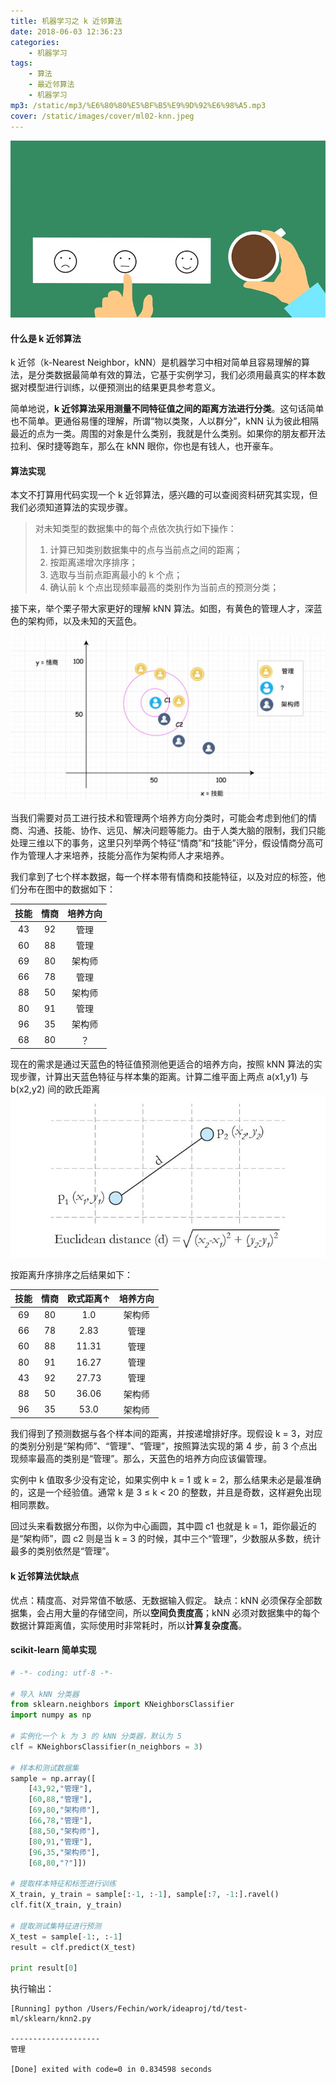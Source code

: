 ```yaml
---
title: 机器学习之 k 近邻算法
date: 2018-06-03 12:36:23
categories:
    - 机器学习
tags:
    - 算法
    - 最近邻算法
    - 机器学习
mp3: /static/mp3/%E6%80%80%E5%BF%B5%E9%9D%92%E6%98%A5.mp3
cover: /static/images/cover/ml02-knn.jpeg
---
```

![kNN algorithm](/static/images/ml02/knnheader.png)

#### 什么是 k 近邻算法
k 近邻（k-Nearest Neighbor，kNN）是机器学习中相对简单且容易理解的算法，是分类数据最简单有效的算法，它基于实例学习，我们必须用最真实的样本数据对模型进行训练，以便预测出的结果更具参考意义。

简单地说，**k 近邻算法采用测量不同特征值之间的距离方法进行分类**。这句话简单也不简单。更通俗易懂的理解，所谓“物以类聚，人以群分”，kNN 认为彼此相隔最近的点为一类。周围的对象是什么类别，我就是什么类别。如果你的朋友都开法拉利、保时捷等跑车，那么在 kNN 眼你，你也是有钱人，也开豪车。

#### 算法实现
本文不打算用代码实现一个 k 近邻算法，感兴趣的可以查阅资料研究其实现，但我们必须知道算法的实现步骤。
> 对未知类型的数据集中的每个点依次执行如下操作：
> 1. 计算已知类别数据集中的点与当前点之间的距离；
> 2. 按距离递增次序排序；
> 3. 选取与当前点距离最小的 k 个点；
> 4. 确认前 k 个点出现频率最高的类别作为当前点的预测分类；

接下来，举个栗子带大家更好的理解 kNN 算法。如图，有黄色的管理人才，深蓝色的架构师，以及未知的天蓝色。

![kNN Sample](/static/images/ml02/kNNsample.jpg)

当我们需要对员工进行技术和管理两个培养方向分类时，可能会考虑到他们的情商、沟通、技能、协作、远见、解决问题等能力。由于人类大脑的限制，我们只能处理三维以下的事务，这里只列举两个特征“情商”和“技能”评分，假设情商分高可作为管理人才来培养，技能分高作为架构师人才来培养。

我们拿到了七个样本数据，每一个样本带有情商和技能特征，以及对应的标签，他们分布在图中的数据如下：

| 技能 | 情商 | 培养方向 |
| :---:|:----:|:-------: |
| 43   | 92   |  管理    |
| 60   | 88   |  管理    |
| 69   | 80   |  架构师  |
| 66   | 78   |  管理    |
| 88   | 50   |  架构师  |
| 80   | 91   |  管理    |
| 96   | 35   |  架构师  |
| 68   | 80   |  ？      |


现在的需求是通过天蓝色的特征值预测他更适合的培养方向，按照 kNN 算法的实现步骤，计算出天蓝色特征与样本集的距离。计算二维平面上两点 a(x1,y1) 与 b(x2,y2) 间的欧氏距离
![Euclidean Distance](/static/images/ml02/EuclideanDistanceGraphic01.jpg)

按距离升序排序之后结果如下：

| 技能 | 情商 | 欧式距离↑ | 培养方向 |
| :---:|:----:|:----:|:-------: |
| 69   | 80   | 1.0   |  架构师  |
| 66   | 78   | 2.83   |  管理    |
| 60   | 88   | 11.31   |  管理    |
| 80   | 91   | 16.27   |  管理    |
| 43   | 92   | 27.73   |  管理    |
| 88   | 50   | 36.06   |  架构师  |
| 96   | 35   | 53.0   |  架构师  |


我们得到了预测数据与各个样本间的距离，并按递增排好序。现假设 k = 3，对应的类别分别是“架构师”、“管理”、“管理”，按照算法实现的第 4 步，前 3 个点出现频率最高的类别是“管理”。那么，天蓝色的培养方向应该偏管理。

实例中 k 值取多少没有定论，如果实例中 k = 1 或 k = 2，那么结果未必是最准确的，这是一个经验值。通常 k 是 3 ≤ k < 20 的整数，并且是奇数，这样避免出现相同票数。

回过头来看数据分布图，以你为中心画圆，其中圆 c1 也就是 k = 1，距你最近的是“架构师”，圆 c2 则是当 k = 3 的时候，其中三个“管理”，少数服从多数，统计最多的类别依然是“管理”。

#### k 近邻算法优缺点
优点：精度高、对异常值不敏感、无数据输入假定。
缺点：kNN 必须保存全部数据集，会占用大量的存储空间，所以**空间负责度高**；kNN 必须对数据集中的每个数据计算距离值，实际使用时非常耗时，所以**计算复杂度高**。


#### scikit-learn 简单实现
```python
# -*- coding: utf-8 -*-

# 导入 kNN 分类器
from sklearn.neighbors import KNeighborsClassifier
import numpy as np

# 实例化一个 k 为 3 的 kNN 分类器，默认为 5
clf = KNeighborsClassifier(n_neighbors = 3)

# 样本和测试数据集
sample = np.array([
    [43,92,"管理"],
    [60,88,"管理"],
    [69,80,"架构师"],
    [66,78,"管理"],
    [88,50,"架构师"],
    [80,91,"管理"],
    [96,35,"架构师"],
    [68,80,"?"]])

# 提取样本特征和标签进行训练
X_train, y_train = sample[:-1, :-1], sample[:7, -1:].ravel()
clf.fit(X_train, y_train)

# 提取测试集特征进行预测
X_test = sample[-1:, :-1]
result = clf.predict(X_test)

print result[0]
```
执行输出：
```
[Running] python /Users/Fechin/work/ideaproj/td/test-ml/sklearn/knn2.py

--------------------
管理

[Done] exited with code=0 in 0.834598 seconds
```
